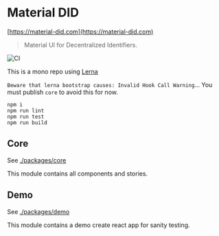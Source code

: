 # Material DID

[https://material-did.com](https://material-did.com)

> Material UI for Decentralized Identifiers.

![CI](https://github.com/transmute-industries/material-did/workflows/CI/badge.svg)

This is a mono repo using [Lerna](https://github.com/lerna/lerna)

`Beware that lerna bootstrap causes: Invalid Hook Call Warning`... You must publish `core` to avoid this for now.

```
npm i
npm run lint
npm run test
npm run build
```

## Core

See [./packages/core](./packages/core)

This module contains all components and stories.

## Demo

See [./packages/demo](./packages/demo)

This module contains a demo create react app for sanity testing.
